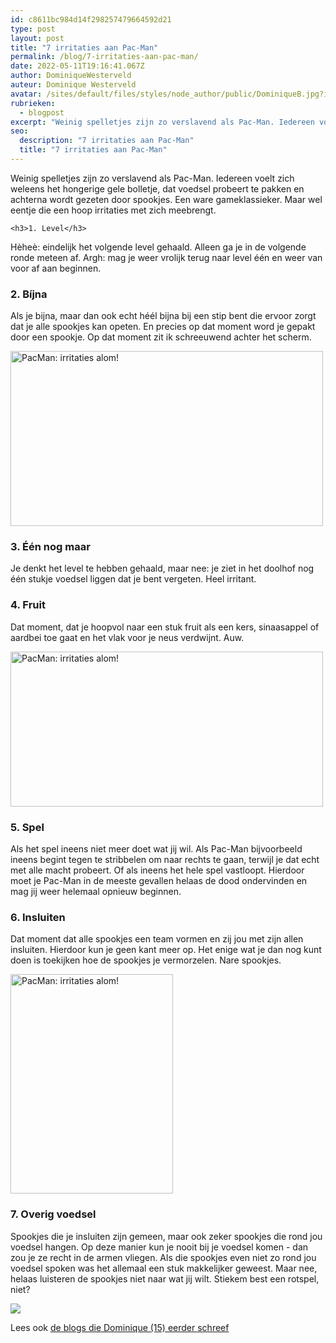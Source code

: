 ```yaml
---
id: c8611bc984d14f298257479664592d21
type: post
layout: post
title: "7 irritaties aan Pac-Man"
permalink: /blog/7-irritaties-aan-pac-man/
date: 2022-05-11T19:16:41.067Z
author: DominiqueWesterveld
auteur: Dominique Westerveld
avatar: /sites/default/files/styles/node_author/public/DominiqueB.jpg?itok=MTd1wD8t
rubrieken:
  - blogpost
excerpt: "Weinig spelletjes zijn zo verslavend als Pac-Man. Iedereen voelt zich weleens het hongerige gele bolletje, dat voedsel probeert te pakken en achterna wordt gezeten door spookjes. Een ware gameklassieker. Maar wel eentje die een hoop irritaties met zich meebrengt.   "
seo:
  description: "7 irritaties aan Pac-Man"
  title: "7 irritaties aan Pac-Man"
---
```

Weinig spelletjes zijn zo verslavend als Pac-Man. Iedereen voelt zich weleens het hongerige gele bolletje, dat voedsel probeert te pakken en achterna wordt gezeten door spookjes. Een ware gameklassieker. Maar wel eentje die een hoop irritaties met zich meebrengt.   

    <h3>1. ​Level</h3>
<p>Hèheè: eindelijk het volgende level gehaald. Alleen ga je in de volgende ronde meteen af. Argh: mag je weer vrolijk terug naar level één en weer van voor af aan beginnen.</p>
<h3>2. Bíjna</h3>
<p>Als je bijna, maar dan ook echt héél bijna bij een stip bent die ervoor zorgt dat je alle spookjes kan opeten. En precies op dat moment word je gepakt door een spookje. Op dat moment zit ik schreeuwend achter het scherm.</p>
<p><div class="media media-element-container media-default"><div id="file-416043" class="file file-image file-image-gif">

        
  
  <div class="content">
    <img alt="PacMan: irritaties alom!" title="Beeld: Giphy" height="280" width="500" class="media-element file-default" data-delta="1" src="/sites/default/files/giphy_7.gif">  </div>

  
</div>
</div>
<h3>3. Één nog maar</h3>
<p>Je denkt het level te hebben gehaald, maar nee: je ziet in het doolhof nog één stukje voedsel liggen dat je bent vergeten. Heel irritant.</p>
<h3>4. Fruit</h3>
<p>Dat moment, dat je hoopvol naar een stuk fruit als een kers, sinaasappel of aardbei toe gaat en het vlak voor je neus verdwijnt. Auw.</p>
<p><div class="media media-element-container media-default"><div id="file-416044" class="file file-image file-image-gif">

        
  
  <div class="content">
    <img alt="PacMan: irritaties alom!" title="Beeld: Giphy" height="248" width="500" class="media-element file-default" data-delta="1" src="/sites/default/files/giphy%20%281%29_3.gif">  </div>

  
</div>
</div>
<h3>5. Spel</h3>
<p>Als het spel ineens niet meer doet wat jij wil. Als Pac-Man bijvoorbeeld ineens begint tegen te stribbelen om naar rechts te gaan, terwijl je dat echt met alle macht probeert. Of als ineens het hele spel vastloopt. Hierdoor moet je Pac-Man in de meeste gevallen helaas de dood ondervinden en mag jij weer helemaal opnieuw beginnen.</p>
<h3>6. Insluiten</h3>
<p>Dat moment dat alle spookjes een team vormen en zij jou met zijn allen insluiten. Hierdoor kun je geen kant meer op. Het enige wat je dan nog kunt doen is toekijken hoe de spookjes je vermorzelen. Nare spookjes.</p>
<p><div class="media media-element-container media-default"><div id="file-416045" class="file file-image file-image-gif">

        
  
  <div class="content">
    <img alt="PacMan: irritaties alom!" title="Beeld: Giphy" height="351" width="260" class="media-element file-default" data-delta="1" src="/sites/default/files/giphy%20%282%29_3.gif">  </div>

  
</div>
</div>
<h3>7. Overig voedsel</h3>
<p>Spookjes die je insluiten zijn gemeen, maar ook zeker spookjes die rond jou voedsel hangen. Op deze manier kun je nooit bij je voedsel komen - dan zou je ze recht in de armen vliegen. Als die spookjes even niet zo rond jou voedsel spoken was het allemaal een stuk makkelijker geweest. Maar nee, helaas luisteren de spookjes niet naar wat jij wilt. Stiekem best een rotspel, niet?</p>
<div class="kader">
<p><img class="kaderafbeelding" src="/sites/default/files/ff.png"></p>
<p>Lees ook <a href="/users/dominique-westerveld">de blogs die Dominique (15) eerder schreef</a></p>
</div>
  
